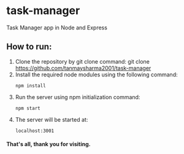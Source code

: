 # task-manager
Task Manager app in Node and Express

## How to run:
1. Clone the repository by git clone command:
  git clone https://github.com/tanmaysharma2001/task-manager
2. Install the required node modules using the following command:
   ```
   npm install
   ```
3. Run the server using npm initialization command:
   ```
   npm start
   ```
4. The server will be started at:
   ```
   localhost:3001
   ```

#### That's all, thank you for visiting.
